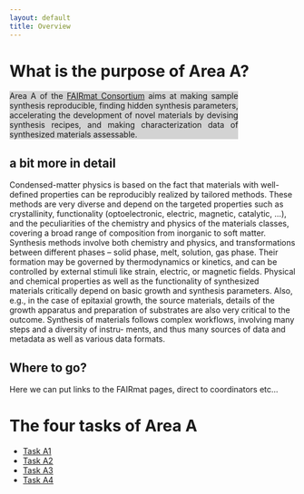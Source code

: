```yaml
---
layout: default
title: Overview
---
```


# What is the purpose of Area A?

<div style="width: 80%; margin: atuo; background-color: lightgrey; text-align:justify;">Area A of the <a href="https://www.fairmat-nfdi.eu/fairmat/consortium">FAIRmat Consortium</a> aims at making sample synthesis reproducible, finding hidden synthesis parameters, accelerating the development of novel materials by devising synthesis recipes, and making characterization data of synthesized materials assessable.</div>


## a bit more in detail
 Condensed-matter physics is based on the fact that materials with well-defined properties can be reproducibly realized by tailored methods. These methods are very diverse and depend on the targeted properties such as crystallinity, functionality (optoelectronic, electric, magnetic, catalytic, …), and the peculiarities of the chemistry and physics of the materials classes, covering a broad range of composition from inorganic to soft matter. Synthesis methods involve both chemistry and physics, and transformations between different phases – solid phase, melt, solution, gas phase. Their formation may be governed by thermodynamics or kinetics, and can be controlled by external stimuli like strain, electric, or magnetic fields. Physical and chemical properties as well as the functionality of synthesized materials critically depend on basic growth and synthesis parameters. Also, e.g., in the case of epitaxial growth, the source materials, details of the growth apparatus and preparation of substrates are also very critical to the outcome. Synthesis of materials follows complex workflows, involving many steps and a diversity of instru- ments, and thus many sources of data and metadata as well as various data formats.

## Where to go?

Here we can put links to the FAIRmat pages, direct to coordinators etc...

# The four tasks of Area A

- [Task A1](task_a1.html)
- [Task A2](task_a2.html)
- [Task A3](task_a3.html)
- [Task A4](task_a4.html)
